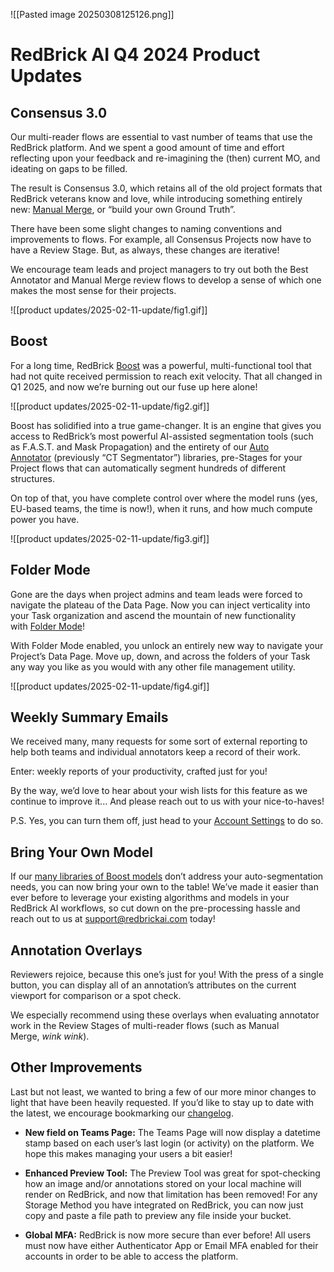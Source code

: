 ![[Pasted image 20250308125126.png]]

# RedBrick AI Q4 2024 Product Updates

## Consensus 3.0

Our multi-reader flows are essential to vast number of teams that use the RedBrick platform. And we spent a good amount of time and effort reflecting upon your feedback and re-imagining the (then) current MO, and ideating on gaps to be filled.

The result is Consensus 3.0, which retains all of the old project formats that RedBrick veterans know and love, while introducing something entirely new: [Manual Merge](https://docs.redbrickai.com/project-pages/multiple-labeling/consensus#manual-merge-projects), or “build your own Ground Truth”.

There have been some slight changes to naming conventions and improvements to flows. For example, all Consensus Projects now have to have a Review Stage. But, as always, these changes are iterative!

We encourage team leads and project managers to try out both the Best Annotator and Manual Merge review flows to develop a sense of which one makes the most sense for their projects.

![[product updates/2025-02-11-update/fig1.gif]]

## Boost

For a long time, RedBrick [Boost](https://docs.redbrickai.com/dashboard/boost) was a powerful, multi-functional tool that had not quite received permission to reach exit velocity. That all changed in Q1 2025, and now we’re burning out our fuse up here alone!

![[product updates/2025-02-11-update/fig2.gif]]

Boost has solidified into a true game-changer. It is an engine that gives you access to RedBrick’s most powerful AI-assisted segmentation tools (such as F.A.S.T. and Mask Propagation) and the entirety of our [Auto Annotator](https://docs.redbrickai.com/dashboard/boost/auto-annotator) (previously “CT Segmentator”) libraries, pre-Stages for your Project flows that can automatically segment hundreds of different structures.

On top of that, you have complete control over where the model runs (yes, EU-based teams, the time is now!), when it runs, and how much compute power you have.

![[product updates/2025-02-11-update/fig3.gif]]

## Folder Mode

Gone are the days when project admins and team leads were forced to navigate the plateau of the Data Page. Now you can inject verticality into your Task organization and ascend the mountain of new functionality with [Folder Mode](https://docs.redbrickai.com/project-pages/data-page#folder-mode)!

With Folder Mode enabled, you unlock an entirely new way to navigate your Project’s Data Page. Move up, down, and across the folders of your Task any way you like as you would with any other file management utility.

![[product updates/2025-02-11-update/fig4.gif]]

## Weekly Summary Emails

We received many, many requests for some sort of external reporting to help both teams and individual annotators keep a record of their work.

Enter: weekly reports of your productivity, crafted just for you!

By the way, we’d love to hear about your wish lists for this feature as we continue to improve it... And please reach out to us with your nice-to-haves!

P.S. Yes, you can turn them off, just head to your [Account Settings](https://docs.redbrickai.com/dashboard/account-settings#weekly-summary-emails) to do so.

## Bring Your Own Model

If our [many libraries of Boost models](https://docs.redbrickai.com/dashboard/boost/auto-annotator#boost-models) don’t address your auto-segmentation needs, you can now bring your own to the table! We’ve made it easier than ever before to leverage your existing algorithms and models in your RedBrick AI workflows, so cut down on the pre-processing hassle and reach out to us at [support@redbrickai.com](mailto:support@redbrickai.com) today!

## Annotation Overlays

Reviewers rejoice, because this one’s just for you! With the press of a single button, you can display all of an annotation’s attributes on the current viewport for comparison or a spot check.

We especially recommend using these overlays when evaluating annotator work in the Review Stages of multi-reader flows (such as Manual Merge, _wink wink_).

## Other Improvements

Last but not least, we wanted to bring a few of our more minor changes to light that have been heavily requested. If you’d like to stay up to date with the latest, we encourage bookmarking our [changelog](https://changelog.redbrickai.com/).

- **New field on Teams Page:** The Teams Page will now display a datetime stamp based on each user’s last login (or activity) on the platform. We hope this makes managing your users a bit easier!
    
- **Enhanced Preview Tool:** The Preview Tool was great for spot-checking how an image and/or annotations stored on your local machine will render on RedBrick, and now that limitation has been removed! For any Storage Method you have integrated on RedBrick, you can now just copy and paste a file path to preview any file inside your bucket.
    
- **Global MFA:** RedBrick is now more secure than ever before! All users must now have either Authenticator App or Email MFA enabled for their accounts in order to be able to access the platform.